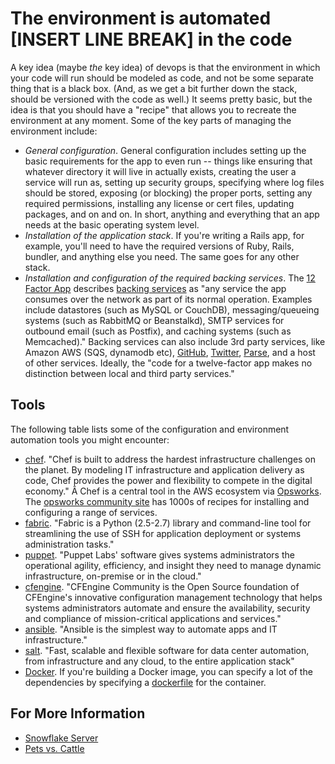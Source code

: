 # The environment is automated [INSERT LINE BREAK] in the code

<span class="drop fa fa-wrench fa-5x pull-left fa-border"></span>

A key idea (maybe _the_ key idea) of devops is that the environment in which your code will run should be modeled as code, and not be some separate thing that is a black box. (And, as we get a bit further down the stack, should be versioned with the code as well.) It seems pretty basic, but the idea is that you should have a "recipe" that allows you to recreate the environment at any moment. Some of the key parts of managing the environment include:

* _General configuration_. General configuration includes setting up the basic requirements for the app to even run -- things like ensuring that whatever directory it will live in actually exists, creating the user a service will run as, setting up security groups, specifying where log files should be stored, exposing (or blocking) the proper ports, setting any required permissions, installing any license or cert files, updating packages, and on and on. In short, anything and everything that an app needs at the basic operating system level.
* _Installation of the application stack_. If you're writing a Rails app, for example, you'll need to have the required versions of Ruby, Rails, bundler, and anything else you need. The same goes for any other stack.
* _Installation and configuration of the required backing services_. The [12 Factor App](http://12factor.net) describes [backing services](http://12factor.net/backing-services) as "any service the app consumes over the network as part of its normal operation. Examples include datastores (such as MySQL or CouchDB), messaging/queueing systems (such as RabbitMQ or Beanstalkd), SMTP services for outbound email (such as Postfix), and caching systems (such as Memcached)." Backing services can also include 3rd party services, like Amazon AWS (SQS, dynamodb etc), [GitHub](http://developer.github.com/v3/), [Twitter](https://dev.twitter.com/), [Parse](https://www.parse.com/), and a host of other services. Ideally, the "code for a twelve-factor app makes no distinction between local and third party services."

## Tools

The following table lists some of the configuration and environment automation tools you might encounter:

* [chef](http://www.getchef.com/chef/). "Chef is built to address the hardest infrastructure challenges on the planet. By modeling IT infrastructure and application delivery as code, Chef provides the power and flexibility to compete in the digital economy." Â Chef is a central tool in the AWS ecosystem via [Opsworks](http://aws.amazon.com/opsworks/). The [opsworks community site](http://community.opscode.com/) has 1000s of recipes for installing and configuring a range of services.
* [fabric](http://docs.fabfile.org/en/1.8/). "Fabric is a Python (2.5-2.7) library and command-line tool for streamlining the use of SSH for application deployment or systems administration tasks."
* [puppet](http://puppetlabs.com/). "Puppet Labs' software gives systems administrators the operational agility, efficiency, and insight they need to manage dynamic infrastructure, on-premise or in the cloud."
* [cfengine](http://cfengine.com/community). "CFEngine Community is the Open Source foundation of CFEngine's innovative configuration management technology that helps systems administrators automate and ensure the availability, security and compliance of mission-critical applications and services."
* [ansible](http://www.ansible.com/home). "Ansible is the simplest way to automate apps and IT infrastructure."
* [salt](http://www.saltstack.com/). "Fast, scalable and flexible software for data center automation, from infrastructure and any cloud, to the entire application stack"
* [Docker](https://www.docker.io/learn/dockerfile/level1/). If you're building a Docker image, you can specify a lot of the dependencies by specifying a [dockerfile](https://www.docker.io/learn/dockerfile/level1/) for the container. 

## For More Information

* [Snowflake Server](http://martinfowler.com/bliki/SnowflakeServer.html)
* [Pets vs. Cattle](http://www.slideshare.net/randybias/pets-vs-cattle-the-elastic-cloud-story)
